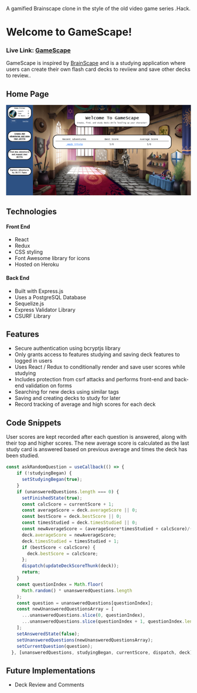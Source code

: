 A gamified Brainscape clone in the style of the old video game series .Hack.
# Welcome to GameScape!
### Live Link: [GameScape](https://gamescape.herokuapp.com/)

GameScape is inspired by [BrainScape] and is a studying application where users can create their own flash card decks to reviiew and save other decks to review..

## Home Page
![GameScapeHome.png](https://raw.githubusercontent.com/dupchurch93/GameScape/main/frontend/public/GameScapeHome.png)

## Technologies

#### Front End
  - React
  - Redux
  - CSS styling
  - Font Awesome library for icons
  - Hosted on Heroku
#### Back End
  - Built with Express.js
  - Uses a PostgreSQL Database
  - Sequelize.js
  - Express Validator Library
  - CSURF Library

## Features
  - Secure authentication using bcryptjs library
  - Only grants access to features studying and saving deck features to logged in users
  - Uses React / Redux to conditionally render and save user scores while studying
  - Includes protection from csrf attacks and performs front-end and back-end validation on forms
  - Searching for new decks using similar tags
  - Saving and creating decks to study for later
  - Record tracking of average and high scores for each deck

## Code Snippets
User scores are kept recorded after each question is answered, along with their top and higher scores. The new average score is calculated as the last study card is answered based on previous average and times the deck has been studied. 
```js
const askRandomQuestion = useCallback(() => {
    if (!studyingBegan) {
      setStudyingBegan(true);
    }
    if (unansweredQuestions.length === 0) {
      setFinishedState(true);
      const calcScore = currentScore + 1;
      const averageScore = deck.averageScore || 0;
      const bestScore = deck.bestScore || 0;
      const timesStudied = deck.timesStudied || 0;
      const newAverageScore = (averageScore*timesStudied + calcScore)/(timesStudied+1);
      deck.averageScore = newAverageScore;
      deck.timesStudied = timesStudied + 1;
      if (bestScore < calcScore) {
        deck.bestScore = calcScore;
      };
      dispatch(updateDeckScoreThunk(deck));
      return;
    }
    const questionIndex = Math.floor(
      Math.random() * unansweredQuestions.length
    );
    const question = unansweredQuestions[questionIndex];
    const newUnansweredQuestionsArray = [
      ...unansweredQuestions.slice(0, questionIndex),
      ...unansweredQuestions.slice(questionIndex + 1, questionIndex.length),
    ];
    setAnsweredState(false);
    setUnansweredQuestions(newUnansweredQuestionsArray);
    setCurrentQuestion(question);
  }, [unansweredQuestions, studyingBegan, currentScore, dispatch, deck]);
```


## Future Implementations
  - Deck Review and Comments


[BrainScape]: https://www.brainscape.com/

[GameScape]: https://gamescape.herokuapp.com
